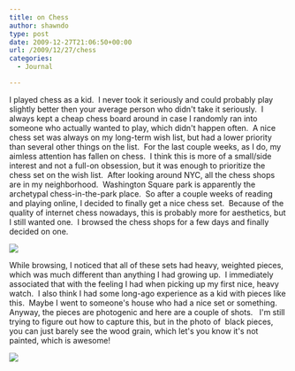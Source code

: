 ```yaml
---
title: on Chess
author: shawndo
type: post
date: 2009-12-27T21:06:50+00:00
url: /2009/12/27/chess
categories:
  - Journal

---
```


I played chess as a kid.  I never took it seriously and could probably play slightly better then your average person who didn't take it seriously.  I always kept a cheap chess board around in case I randomly ran into someone who actually wanted to play, which didn't happen often.  A nice chess set was always on my long-term wish list, but had a lower priority than several other things on the list.  For the last couple weeks, as I do, my aimless attention has fallen on chess.  I think this is more of a small/side interest and not a full-on obsession, but it was enough to prioritize the chess set on the wish list.  After looking around NYC, all the chess shops are in my neighborhood.  Washington Square park is apparently the archetypal chess-in-the-park place.  So after a couple weeks of reading and playing online, I decided to finally get a nice chess set.  Because of the quality of internet chess nowadays, this is probably more for aesthetics, but I still wanted one.  I browsed the chess shops for a few days and finally decided on one.

![](/images/2009/12/DSC0948.jpg)

While browsing, I noticed that all of these sets had heavy, weighted pieces, which was much different than anything I had growing up.  I immediately associated that with the feeling I had when picking up my first nice, heavy watch.  I also think I had some long-ago experience as a kid with pieces like this.  Maybe I went to someone's house who had a nice set or something.   Anyway, the pieces are photogenic and here are a couple of shots.   I'm still trying to figure out how to capture this, but in the photo of  black pieces, you can just barely see the wood grain, which let's you know it's not painted, which is awesome!

![](/images/2009/12/DSC1039.jpg)
